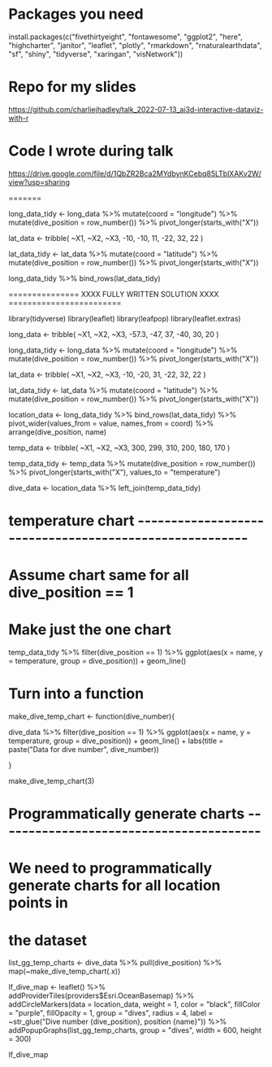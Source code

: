 # Packages you need


install.packages(c("fivethirtyeight", "fontawesome", "ggplot2",
  "here", "highcharter", "janitor", "leaflet", "plotly", "rmarkdown", "rnaturalearthdata",
  "sf", "shiny", "tidyverse", "xaringan", "visNetwork"))


# Repo for my slides

https://github.com/charliejhadley/talk_2022-07-13_ai3d-interactive-dataviz-with-r

# Code I wrote during talk

https://drive.google.com/file/d/1QbZR2Bca2MYdbynKCebq85LTblXAKv2W/view?usp=sharing

=======

long_data_tidy <- long_data %>%
  mutate(coord = "longitude") %>%
  mutate(dive_position = row_number()) %>%
  pivot_longer(starts_with("X"))

lat_data <- tribble(
  ~X1, ~X2, ~X3,
  -10, -10, 11,
  -22, 32, 22
)

lat_data_tidy <- lat_data %>%
  mutate(coord = "latitude") %>%
  mutate(dive_position = row_number()) %>%
  pivot_longer(starts_with("X"))

long_data_tidy %>%
  bind_rows(lat_data_tidy)

=============== XXXX FULLY WRITTEN SOLUTION XXXX ========================

library(tidyverse)
library(leaflet)
library(leafpop)
library(leaflet.extras)

long_data <- tribble(
  ~X1, ~X2, ~X3,
  -57.3, -47, 37,
  -40, 30, 20
)

long_data_tidy <- long_data %>%
  mutate(coord = "longitude") %>%
  mutate(dive_position = row_number()) %>%
  pivot_longer(starts_with("X"))

lat_data <- tribble(
  ~X1, ~X2, ~X3,
  -10, -20, 31,
  -22, 32, 22
)

lat_data_tidy <- lat_data %>%
  mutate(coord = "latitude") %>%
  mutate(dive_position = row_number()) %>%
  pivot_longer(starts_with("X"))

location_data <- long_data_tidy %>%
  bind_rows(lat_data_tidy) %>%
  pivot_wider(values_from = value,
              names_from = coord) %>%
  arrange(dive_position, name)


temp_data <- tribble(
  ~X1, ~X2, ~X3,
  300, 299, 310,
  200, 180, 170
)

temp_data_tidy <- temp_data %>%
  mutate(dive_position = row_number()) %>%
  pivot_longer(starts_with("X"),
               values_to = "temperature")


dive_data <- location_data %>%
  left_join(temp_data_tidy)


# temperature chart -------------------------------------------------------
# Assume chart same for all dive_position == 1

# Make just the one chart
temp_data_tidy %>%
  filter(dive_position == 1) %>%
  ggplot(aes(x = name,
             y = temperature,
             group = dive_position)) +
  geom_line()

# Turn into a function

make_dive_temp_chart <- function(dive_number){

  dive_data %>%
    filter(dive_position == 1) %>%
    ggplot(aes(x = name,
               y = temperature,
               group = dive_position)) +
    geom_line() +
    labs(title = paste("Data for dive number", dive_number))

}

 make_dive_temp_chart(3)


# Programmatically generate charts ----------------------------------------
# We need to programmatically generate charts for all location points in
# the dataset


list_gg_temp_charts <- dive_data %>%
  pull(dive_position) %>%
  map(~make_dive_temp_chart(.x))



lf_dive_map <- leaflet() %>%
  addProviderTiles(providers$Esri.OceanBasemap) %>%
  addCircleMarkers(data = location_data,
                   weight = 1,
                   color = "black",
                   fillColor = "purple",
                   fillOpacity = 1,
                   group = "dives",
                   radius = 4,
                   label = ~str_glue("Dive number {dive_position}, position {name}")) %>%
  addPopupGraphs(list_gg_temp_charts,
                 group = "dives",
                 width = 600, height = 300)

lf_dive_map
